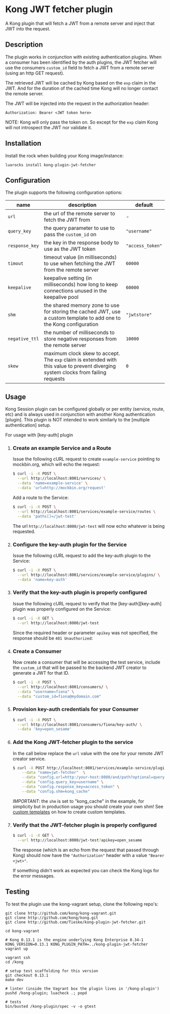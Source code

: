 # Kong JWT fetcher plugin


A Kong plugin that will fetch a JWT from a remote server and inject that JWT
into the request.

## Description

The plugin works in conjunction with existing authentication plugins. When a
consumer has been identified by the auth plugins, the JWT fetcher will use the
consumers `custom_id` field to fetch a JWT from a remote server (using an
http GET request).

The retrieved JWT will be cached by Kong based on the `exp` claim in the JWT.
And for the duration of the cached time Kong will no longer contact the remote
server.

The JWT will be injected into the request in the authorization header:

```
Authorization: Bearer <JWT token here>
```

NOTE: Kong will only pass the token on. So except for the `exp` claim Kong
will not introspect the JWT nor validate it.

## Installation

Install the rock when building your Kong image/instance:
```
luarocks install kong-plugin-jwt-fetcher
```

## Configuration

The plugin supports the following configuration options:

| name            | description                                                                                    | default                                                       |
| --------------- | ---------------------------------------------------------------------------------------------- | ---------- |
| `url`           | the url of the remote server to fetch the JWT from | - |
| `query_key`     | the query parameter to use to pass the `custom_id` on | `"username"` |
| `response_key`  | the key in the response body to use as the JWT token | `"access_token"` |
| `timout`        | timeout value (in milliseconds) to use when fetching the JWT from the remote server | `60000` |
| `keepalive`     | keepalive setting (in milliseconds) how long to keep connections unused in the keepalive pool | `60000` |
| `shm`           | the shared memory zone to use for storing the cached JWT, use a custom template to add one to the Kong configuration | `"jwtstore"` |
| `negative_ttl`  | the number of milliseconds to store negative responses from the remote server | `10000` |
| `skew`          | maximum clock skew to accept. The `exp` claim is extended with this value to prevent diverging system clocks from failing requests | `0` |


## Usage

Kong Session plugin can be configured globally or per entity (service, route, etc)
and is always used in conjunction with another Kong authentication [plugin]. This
plugin is NOT intended to work similarly to the [multiple authentication] setup.

For usage with [key-auth] plugin

1. ### Create an example Service and a Route

    Issue the following cURL request to create `example-service` pointing to
    mockbin.org, which will echo the request:

    ```bash
    $ curl -i -X POST \
      --url http://localhost:8001/services/ \
      --data 'name=example-service' \
      --data 'url=http://mockbin.org/request'
    ```

    Add a route to the Service:

    ```bash
    $ curl -i -X POST \
      --url http://localhost:8001/services/example-service/routes \
      --data 'paths[]=/jwt-test'
    ```

    The url `http://localhost:8000/jwt-test` will now echo whatever is being
    requested.

1. ### Configure the key-auth plugin for the Service

    Issue the following cURL request to add the key-auth plugin to the Service:

    ```bash
    $ curl -i -X POST \
      --url http://localhost:8001/services/example-service/plugins/ \
      --data 'name=key-auth'
    ```

1. ### Verify that the key-auth plugin is properly configured

    Issue the following cURL request to verify that the [key-auth][key-auth]
    plugin was properly configured on the Service:

    ```bash
    $ curl -i -X GET \
      --url http://localhost:8000/jwt-test
    ```

    Since the required header or parameter `apikey` was not specified, the
    response should be `401 Unauthorized`:

1. ### Create a Consumer

    Now create a consumer that will be accessing the test service, include the
    `custom_id` that will be passed to the backend JWT creator to generate
    a JWT for that ID.

    ```bash
    $ curl -i -X POST \
      --url http://localhost:8001/consumers/ \
      --data "username=fiona" \
      --data "custom_id=fiona@mydomain.com"
    ```

1. ### Provision key-auth credentials for your Consumer

    ```bash
    $ curl -i -X POST \
      --url http://localhost:8001/consumers/fiona/key-auth/ \
      --data 'key=open_sesame'
    ```

1. ### Add the Kong JWT-fetcher plugin to the service

    In the call below replace the `url` value with the one for your remote
    JWT creator service.

    ```bash
    $ curl -X POST http://localhost:8001/services/example-service/plugins \
        --data "name=jwt-fetcher"  \
        --data "config.url=http:/your-host:8080/and/path?optional=query-params" \
        --data "config.query_key=username" \
        --data "config.response_key=access_token" \
        --data "config.shm=kong_cache"
    ```

    _IMPORTANT_: the `shm` is set to "kong_cache" in the example, for simplicity
    but in production usage you should create your own shm! See
    [custom templates](https://docs.konghq.com/latest/configuration/#custom-nginx-templates)
    on how to create custom templates.

1. ### Verify that the JWT-fetcher plugin is properly configured

    ```bash
    $ curl -i -X GET \
      --url http://localhost:8000/jwt-test?apikey=open_sesame
    ```

    The response (which is an echo from the request that passed through Kong)
    should now have the `"Authorization"` header with a value `"Bearer <jwt>"`.

    If something didn't work as expected you can check the Kong logs for the
    error messages.


## Testing

To test the plugin use the kong-vagrant setup, clone the following repo's:

```
git clone http://github.com/kong/kong-vagrant.git
git clone http://github.com/kong/kong.git
git clone http://github.com/Tieske/kong-plugin-jwt-fetcher.git

cd kong-vagrant

# Kong 0.13.1 is the engine underlying Kong Enterprise 0.34-1
KONG_VERSION=0.13.1 KONG_PLUGIN_PATH=../kong-plugin-jwt-fetcher vagrant up

vagrant ssh
cd /kong

# setup test scaffolding for this version
git checkout 0.13.1
make dev

# linter (inside the Vagrant box the plugin lives in '/kong-plugin')
pushd /kong-plugin; luacheck .; popd

# tests
bin/busted /kong-plugin/spec -v -o gtest
```
